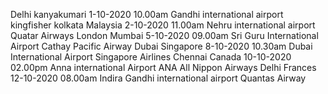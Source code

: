 <?xml version="1.0" encoding="UTF-8"?>
<?xml-stylesheet type="text/xsl" href="employee.xsl"?>
<Employee xmlns:xsi="http://www.w3.org/2001/XMLSchema-instance"
xsi:noNamespaceSchemaLocation="employee.xsd">
  <employee>
  <From>Delhi</From>
  <To>kanyakumari</To>
  <Date>1-10-2020</Date>
  <Time>10.00am</Time>
  <Place>Gandhi international airport</Place>
  <Flightname>kingfisher</Flightname>
</employee>
<employee>
  <From>kolkata</From>
  <To>Malaysia</To>
  <Date>2-10-2020</Date>
  <Time>11.00am</Time>
  <Place>Nehru international airport</Place>
  <Flightname>Quatar Airways</Flightname>
</employee>
<employee>
  <From>London</From>
  <To>Mumbai</To>
  <Date>5-10-2020</Date>
  <Time>09.00am</Time>
  <Place>Sri Guru International Airport</Place>
  <Flightname>Cathay Pacific Airway</Flightname>
</employee>
<employee>
  <From>Dubai</From>
  <To>Singapore</To>
  <Date>8-10-2020</Date>
  <Time>10.30am</Time>
  <Place>Dubai International Airport</Place>
  <Flightname>Singapore Airlines</Flightname>
</employee>
<employee>
  <From>Chennai</From>
  <To>Canada</To>
  <Date>10-10-2020</Date>
  <Time>02.00pm</Time>
  <Place>Anna international Airport</Place>
  <Flightname>ANA All Nippon Airways</Flightname>
</employee>
<employee>
  <From>Delhi</From>
  <To>Frances</To>
  <Date>12-10-2020</Date>
  <Time>08.00am</Time>
  <Place>Indira Gandhi international airport</Place>
  <Flightname>Quantas Airway</Flightname>
</employee>
</Employee>
